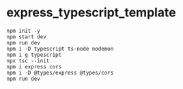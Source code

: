 # express_typescript_template

```
npm init -y
npm start dev
npm run dev
npm i -D typescript ts-node nodemon
npm i g typescript
npx tsc --init
npm i express cors
npm i -D @types/express @types/cors
npm run dev
```